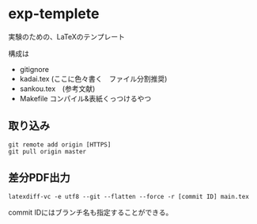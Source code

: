 # exp-templete

実験のための、LaTeXのテンプレート

構成は
- gitignore
- kadai.tex (ここに色々書く　ファイル分割推奨)
- sankou.tex　(参考文献)
- Makefile コンパイル&表紙くっつけるやつ

## 取り込み

```
git remote add origin [HTTPS]
git pull origin master
```

## 差分PDF出力

```
latexdiff-vc -e utf8 --git --flatten --force -r [commit ID] main.tex
```

commit IDにはブランチ名も指定することができる。

